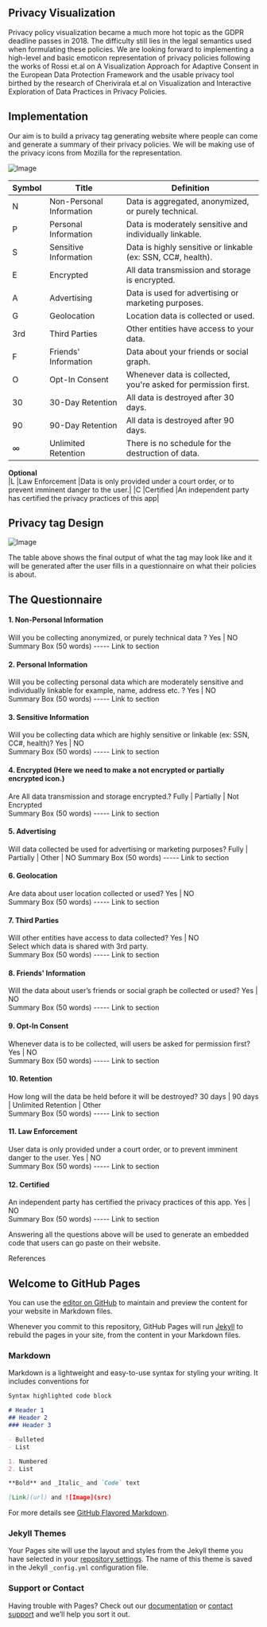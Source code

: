 ## Privacy Visualization
Privacy policy visualization became a much more hot topic as the GDPR deadline passes in 2018. The difficulty still lies in the legal semantics used when formulating these policies. We are looking forward to implementing a high-level and basic emoticon representation of privacy policies following the works of Rossi et.al on A Visualization Approach for Adaptive Consent in the European Data Protection Framework and the usable privacy tool birthed by the research of Cherivirala et.al  on Visualization and Interactive Exploration of Data Practices in Privacy Policies.


## Implementation
Our aim is to build a privacy tag generating website where people can come and generate a summary of their privacy policies. We will be making use of the privacy icons from Mozilla for the representation.

![Image](https://wiki.mozilla.org/images/9/96/Picons_full_set.png)
 
| Symbol  | Title |  Definition |
| ------- | -------| ------- |
| N  | Non-Personal Information  | Data is aggregated, anonymized, or purely technical.|
| P	 | Personal Information	    | Data is moderately sensitive and individually linkable.|
| S	 |Sensitive Information	   | Data is highly sensitive or linkable (ex: SSN, CC#, health).|
|E	 |Encrypted	                |All data transmission and storage is encrypted.|
|A	 |Advertising	              |Data is used for advertising or marketing purposes.|
|G	 |Geolocation	              |Location data is collected or used.|
|3rd	| Third Parties	        |  Other entities have access to your data.|
|F	 |Friends' Information	    | Data about your friends or social graph.|
|O	 |Opt-In Consent	        |   Whenever data is collected, you're asked for permission first.|
|30	|30-Day Retention	        | All data is destroyed after 30 days.|
|90|	90-Day Retention	        | All data is destroyed after 90 days.|
|∞	| Unlimited Retention	     | There is no schedule for the destruction of data.|
**Optional**		
|L	 |Law Enforcement	          |Data is only provided under a court order, or to prevent imminent danger to the user.|
|C	 |Certified	                 |An independent party has certified the privacy practices of this app|

## Privacy tag Design
![Image](https://res.cloudinary.com/venuefit-com/image/upload/v1568581168/others/privacy_tag_s7rbnw.png)

The table above shows the final output of what the tag may look like and it will be generated after the user fills in a questionnaire on what their policies is about.
 ## The Questionnaire
#### 1.	Non-Personal Information 
Will you be collecting anonymized, or purely technical data ?
Yes | NO  
Summary  Box (50 words) ----- Link to section
#### 2.	Personal Information	
Will you be collecting personal data which are moderately sensitive and individually linkable for example, name, address  etc. ?
Yes | NO  
Summary Box (50 words) ----- Link to section
#### 3.	Sensitive Information	
Will you be collecting data which are highly sensitive or linkable (ex: SSN, CC#, health)?
Yes | NO  
Summary Box (50 words) ----- Link to section
#### 4.	Encrypted (Here we need to make a not encrypted or partially encrypted icon.)
Are All data transmission and storage encrypted.?
Fully | Partially | Not Encrypted  
Summary Box (50 words) ----- Link to section
#### 5.	Advertising	
Will data collected be used for advertising or marketing purposes?
Fully | Partially | Other | NO
Summary Box (50 words) ----- Link to section
#### 6.	Geolocation	
Are data about user location collected or used?
Yes | NO  
Summary Box (50 words) ----- Link to section
#### 7.	Third Parties	
Will other entities have access to data collected? 
Yes | NO  
Select which data is shared with 3rd party. 		
Summary Box (50 words) ----- Link to section
#### 8.	Friends' Information	
Will the data about user’s friends or social graph be collected or used? 
Yes | NO  
Summary Box (50 words) ----- Link to section
#### 9.	Opt-In Consent	
Whenever data is to be collected, will users be asked for permission first?
Yes | NO  
Summary Box (50 words) ----- Link to section
#### 10.	Retention	
How long will the data be held before it will be destroyed?
30 days | 90 days | Unlimited Retention | Other  
Summary Box (50 words) ----- Link to section
#### 11.	Law Enforcement
User data is only provided under a court order, or to prevent imminent danger to the user.
Yes | NO  
Summary Box (50 words) ----- Link to section
#### 12.	Certified
An independent party has certified the privacy practices of this app.
Yes | NO  
Summary Box (50 words) ----- Link to section


Answering all the questions above will be used to generate an embedded code that users can go paste on their website.



References



## Welcome to GitHub Pages

You can use the [editor on GitHub](https://github.com/hackng/privacy-tag/edit/master/README.md) to maintain and preview the content for your website in Markdown files.

Whenever you commit to this repository, GitHub Pages will run [Jekyll](https://jekyllrb.com/) to rebuild the pages in your site, from the content in your Markdown files.


### Markdown

Markdown is a lightweight and easy-to-use syntax for styling your writing. It includes conventions for

```markdown
Syntax highlighted code block

# Header 1
## Header 2
### Header 3

- Bulleted
- List

1. Numbered
2. List

**Bold** and _Italic_ and `Code` text

[Link](url) and ![Image](src)
```

For more details see [GitHub Flavored Markdown](https://guides.github.com/features/mastering-markdown/).

### Jekyll Themes

Your Pages site will use the layout and styles from the Jekyll theme you have selected in your [repository settings](https://github.com/hackng/privacy-tag/settings). The name of this theme is saved in the Jekyll `_config.yml` configuration file.

### Support or Contact

Having trouble with Pages? Check out our [documentation](https://help.github.com/categories/github-pages-basics/) or [contact support](https://github.com/contact) and we’ll help you sort it out.
